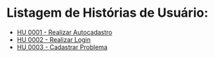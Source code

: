 # Listagem de Histórias de Usuário:

-   [HU 0001 - Realizar Autocadastro](HU-0001.md)
-   [HU 0002 - Realizar Login](HU-0002.md)
-   [HU 0003 - Cadastrar Problema](HU-0003.md)
